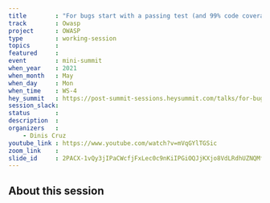 ```yaml
---
title        : "For bugs start with a passing test (and 99% code coverage)"
track        : Owasp
project      : OWASP
type         : working-session
topics       :
featured     :
event        : mini-summit
when_year    : 2021
when_month   : May
when_day     : Mon
when_time    : WS-4
hey_summit   : https://post-summit-sessions.heysummit.com/talks/for-bugs-start-with-a-passing-test-and-99-code-coverage/
session_slack:
status       : 
description  :
organizers   :
    - Dinis Cruz
youtube_link : https://www.youtube.com/watch?v=mVqGYlTGSic
zoom_link    : 
slide_id     : 2PACX-1vQy3jIPaCWcfjFxLec0c9nKiIPGiOQJjKXjo8VdLRdhUZNQMfgfdqsGbP3EycyKWkBW7Kg6O2JQ1t5n
---
```


## About this session

